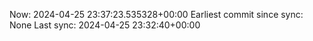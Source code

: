 Now: 2024-04-25 23:37:23.535328+00:00 Earliest commit since sync: None Last sync: 2024-04-25 23:32:40+00:00
